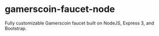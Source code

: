 gamerscoin-faucet-node
======================

Fully customizable Gamerscoin faucet built on NodeJS, Express 3, and Bootstrap.
